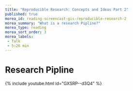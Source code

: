 ```yaml
---
title: "Reproducible Research: Concepts and Ideas Part 2"
published: true
morea_id: reading-screencast-gis-reproducible-research-2
morea_summary: "What is a research Pipline?"
morea_type: reading
morea_sort_order: 3
morea_labels:
 - Talk
 - 5:26 min
---
```

# Research Pipline
{% include youtube.html id="GXSRP--d3Q4" %}
